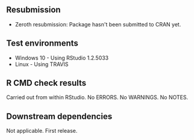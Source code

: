 
## Resubmission
* Zeroth resubmission: Package hasn't been submitted to CRAN yet.

## Test environments
* Windows 10 - Using RStudio 1.2.5033
* Linux - Using TRAVIS

## R CMD check results
Carried out from within RStudio.
No ERRORS.
No WARNINGS.
No NOTES.

## Downstream dependencies
Not applicable. First release.
